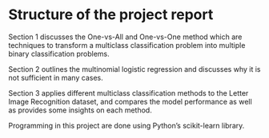# Structure of the project report
Section 1 discusses the One-vs-All and One-vs-One method which are techniques to transform a multiclass classification problem into multiple binary classification problems. 

Section 2 outlines the multinomial logistic regression and discusses why it is not sufficient in many cases.

Section 3 applies different multiclass classification methods to the Letter Image Recognition dataset, and compares the model performance as well as provides some insights on each method. 

Programming in this project are done using Python’s scikit-learn library. 
